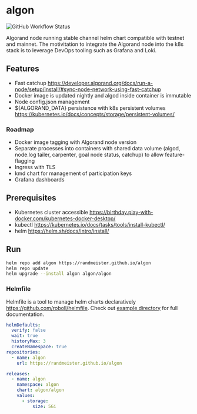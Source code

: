 # algon

![GitHub Workflow Status](https://img.shields.io/github/workflow/status/randmeister/algon/release)

Algorand node running stable channel helm chart compatible with testnet and mainnet. The motivitation to integrate the Algorand node into the k8s stack is to leverage DevOps tooling such as Grafana and Loki.

## Features

- Fast catchup https://developer.algorand.org/docs/run-a-node/setup/install/#sync-node-network-using-fast-catchup
- Docker image is updated nightly and algod inside container is immutable  
- Node config.json management
- ${ALGORAND_DATA} persistence with k8s persistent volumes https://kubernetes.io/docs/concepts/storage/persistent-volumes/

### Roadmap

- Docker image tagging with Algorand node version
- Separate processes into containers with shared data volume (algod, node.log tailer, carpenter, goal node status, catchup) to allow feature-flagging
- Ingress with TLS
- kmd chart for management of participation keys
- Grafana dashboards

## Prerequisites

- Kubernetes cluster accessible https://birthday.play-with-docker.com/kubernetes-docker-desktop/
- kubectl https://kubernetes.io/docs/tasks/tools/install-kubectl/
- helm https://helm.sh/docs/intro/install/

## Run 

```sh
helm repo add algon https://randmeister.github.io/algon
helm repo update
helm upgrade --install algon algon/algon
```

### Helmfile

Helmfile is a tool to manage helm charts declaratively https://github.com/roboll/helmfile. Check out [example directory](./example) for full documentation.

```yaml
helmDefaults:
  verify: false
  wait: true
  historyMax: 3
  createNamespace: true
repositories:
  - name: algon
    url: https://randmeister.github.io/algon

releases:
  - name: algon
    namespace: algon
    chart: algon/algon
    values:
      - storage:
          size: 5Gi
```
